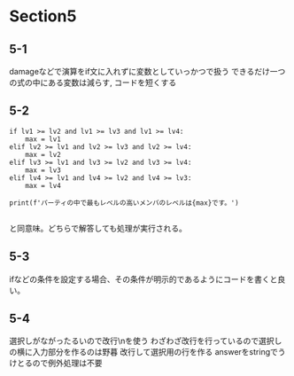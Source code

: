 # Section5

## 5-1
damageなどで演算をif文に入れずに変数としていっかつで扱う
できるだけ一つの式の中にある変数は減らす, コードを短くする

## 5-2
```
if lv1 >= lv2 and lv1 >= lv3 and lv1 >= lv4:
    max = lv1
elif lv2 >= lv1 and lv2 >= lv3 and lv2 >= lv4:
    max = lv2
elif lv3 >= lv1 and lv3 >= lv2 and lv3 >= lv4:
    max = lv3
elif lv4 >= lv1 and lv4 >= lv2 and lv4 >= lv3:
    max = lv4

print(f'パーティの中で最もレベルの高いメンバのレベルは{max}です。')
   
```
と同意味。どちらで解答しても処理が実行される。

## 5-3
ifなどの条件を設定する場合、その条件が明示的であるようにコードを書くと良い。

## 5-4
選択しがながったるいので改行\nを使う
わざわざ改行を行っているので選択しの横に入力部分を作るのは野暮
改行して選択用の行を作る
answerをstringでうけとるので例外処理は不要